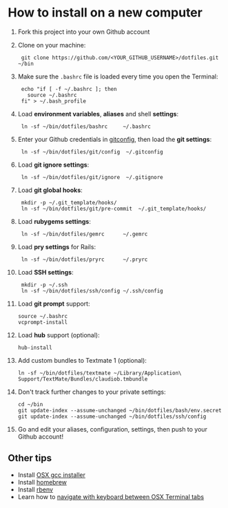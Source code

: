 How to install on a new computer
================================

1. Fork this project into your own Github account
2. Clone on your machine:

        git clone https://github.com/<YOUR_GITHUB_USERNAME>/dotfiles.git ~/bin

3. Make sure the `.bashrc` file is loaded every time you open the Terminal:

        echo "if [ -f ~/.bashrc ]; then
          source ~/.bashrc
        fi" > ~/.bash_profile

4. Load **environment variables**, **aliases** and shell **settings**:

        ln -sf ~/bin/dotfiles/bashrc     ~/.bashrc

5. Enter your Github credentials in [gitconfig](http://git.io/-MEnNw), then load the **git settings**:

        ln -sf ~/bin/dotfiles/git/config  ~/.gitconfig

6. Load **git ignore settings**:

        ln -sf ~/bin/dotfiles/git/ignore  ~/.gitignore

6. Load **git global hooks**:

		mkdir -p ~/.git_template/hooks/
        ln -sf ~/bin/dotfiles/git/pre-commit  ~/.git_template/hooks/

7. Load **rubygems settings**:

        ln -sf ~/bin/dotfiles/gemrc      ~/.gemrc

8. Load **pry settings** for Rails:

        ln -sf ~/bin/dotfiles/pryrc      ~/.pryrc

9. Load **SSH settings**:

        mkdir -p ~/.ssh
        ln -sf ~/bin/dotfiles/ssh/config ~/.ssh/config

10. Load **git prompt** support:

        source ~/.bashrc
        vcprompt-install

11. Load **hub** support (optional):

        hub-install

12. Add custom bundles to Textmate 1 (optional):

        ln -sf ~/bin/dotfiles/textmate ~/Library/Application\ Support/TextMate/Bundles/claudiob.tmbundle


13. Don't track further changes to your private settings:

        cd ~/bin
        git update-index --assume-unchanged ~/bin/dotfiles/bash/env.secret
        git update-index --assume-unchanged ~/bin/dotfiles/ssh/config

14. Go and edit your aliases, configuration, settings, then push to your Github account!

Other tips
----------

* Install [OSX gcc installer](https://github.com/kennethreitz/osx-gcc-installer)
* Install [homebrew](http://mxcl.github.com/homebrew)
* Install [rbenv](https://github.com/sstephenson/rbenv)
* Learn how to [navigate with keyboard between OSX Terminal tabs](http://superuser.com/questions/26100/u/54004)
